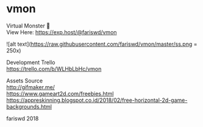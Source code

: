 # vmon
Virtual Monster :space_invader:  
View Here: https://exp.host/@fariswd/vmon  

![alt text](https://raw.githubusercontent.com/fariswd/vmon/master/ss.png = 250x)

Development Trello  
https://trello.com/b/WLHbLbHc/vmon  

Assets Source  
http://gifmaker.me/  
https://www.gameart2d.com/freebies.html  
https://appreskinning.blogspot.co.id/2018/02/free-horizontal-2d-game-backgrounds.html  

fariswd 2018
